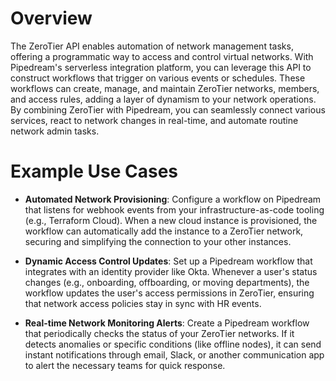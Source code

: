 # Overview

The ZeroTier API enables automation of network management tasks, offering a programmatic way to access and control virtual networks. With Pipedream's serverless integration platform, you can leverage this API to construct workflows that trigger on various events or schedules. These workflows can create, manage, and maintain ZeroTier networks, members, and access rules, adding a layer of dynamism to your network operations. By combining ZeroTier with Pipedream, you can seamlessly connect various services, react to network changes in real-time, and automate routine network admin tasks.

# Example Use Cases

- **Automated Network Provisioning**: Configure a workflow on Pipedream that listens for webhook events from your infrastructure-as-code tooling (e.g., Terraform Cloud). When a new cloud instance is provisioned, the workflow can automatically add the instance to a ZeroTier network, securing and simplifying the connection to your other instances.

- **Dynamic Access Control Updates**: Set up a Pipedream workflow that integrates with an identity provider like Okta. Whenever a user's status changes (e.g., onboarding, offboarding, or moving departments), the workflow updates the user's access permissions in ZeroTier, ensuring that network access policies stay in sync with HR events.

- **Real-time Network Monitoring Alerts**: Create a Pipedream workflow that periodically checks the status of your ZeroTier networks. If it detects anomalies or specific conditions (like offline nodes), it can send instant notifications through email, Slack, or another communication app to alert the necessary teams for quick response.
